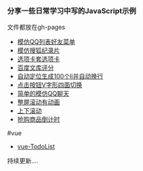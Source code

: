### 分享一些日常学习中写的JavaScript示例

文件都放在gh-pages

* [模仿QQ列表好友菜单](http://msisliao.github.io/demo/10-QQ%E8%8F%9C%E5%8D%95.html)
* [模仿搜狐纪录片](http://msisliao.github.io/demo/17%E6%90%9C%E7%8B%90%E8%AE%B0%E5%BD%95%E7%89%87.html)
* [选项卡套选项卡](http://msisliao.github.io/demo/18%E9%80%89%E9%A1%B9%E5%8D%A1%E5%A5%97%E9%80%89%E9%A1%B9%E5%8D%A1.html)
* [百度文库评分](http://msisliao.github.io/demo/19%E7%99%BE%E5%BA%A6%E6%96%87%E5%BA%93%E8%AF%84%E5%88%86--2.html)
* [自动定位生成100个li并自动换行](http://msisliao.github.io/demo/7%E5%AE%9A%E4%BD%8D%E8%87%AA%E5%8A%A8%E7%94%9F%E6%88%90%E5%B9%B6%E6%8D%A2%E8%A1%8C.html)
* [点击按钮V字形四面切换](http://msisliao.github.io/demo/8v%E5%AD%97%E5%BD%A2%E9%AB%98%E7%BA%A7%E7%89%88.html)
* [简单的模仿QQ聊天](http://msisliao.github.io/demo/3%E9%98%B2%E8%81%8A%E5%A4%A9.html)
* [整屏滚动有动画](http://msisliao.github.io/demo/a%E6%BB%9A%E5%8A%A8%E6%97%B6%E6%9C%89%E5%8A%A8%E7%94%BB.html)
* [上下滚动](http://msisliao.github.io/demo/21%E4%B8%8A%E4%B8%8B%E6%BB%9A%E5%8A%A8.html)
* [抢购商品倒计时](http://msisliao.github.io/demo/31%E6%8A%A2%E8%B4%AD%E5%95%86%E5%93%81%E7%BB%83%E4%B9%A0.html)

#vue
* [vue-TodoList](http://msisliao.github.io/demo/vueDemo-todoList.html)

持续更新....


